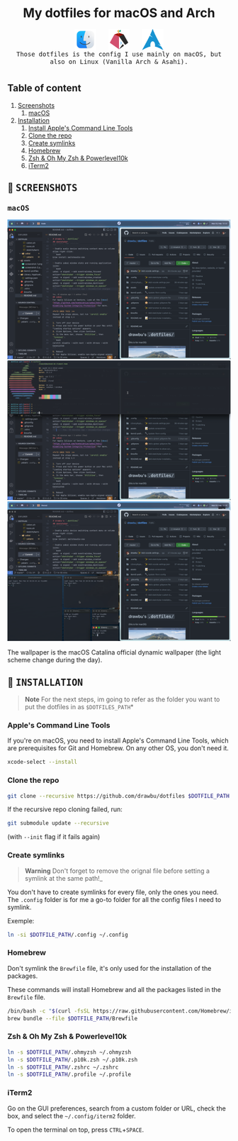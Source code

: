 <div align="center">

# My dotfiles for macOS and Arch

<div style="width: 200px; display: flex; justify-content: space-between">
    <img alt="macOS Finder logo" src="assets/docs/finder_logo.png" width="48">
    <img alt="Asahi Linux logo" src="assets/docs/asahi_linux.png" width="48">
    <img alt="Arch Linux logo" src="assets/docs/arch.png" width="48">
</div>

<samp>
   Those dotfiles is the config I use mainly on macOS, but also on Linux 
   (Vanilla Arch & Asahi).
</samp>

#

</div>


## Table of content

1. [Screenshots](#art--screenshots-)
    1. [macOS](#samp-macos-samp)
2. [Installation](#wrench--installation-)
    1. [Install Apple's Command Line Tools](#apples-command-line-tools)
    2. [Clone the repo](#clone-the-repo)
    3. [Create symlinks](#create-symlinks)
    4. [Homebrew](#homebrew)
    5. [Zsh & Oh My Zsh & Powerlevel10k](#zsh--oh-my-zsh--powerlevel10k)
    6. [iTerm2](#iterm2)


## :art: <samp> SCREENSHOTS </samp>

### <samp> macOS </samp>
![Screenshot 1](assets/docs/screenshots/screenshot-1.png)
![Screenshot 2](assets/docs/screenshots/screenshot-2.png)
![Screenshot 3](assets/docs/screenshots/screenshot-3.png)

The wallpaper is the macOS Catalina official dynamic wallpaper (the light scheme 
change during the day).


## :wrench: <samp> INSTALLATION </samp>
> **Note**
> For the next steps, im going to refer as the folder you want to put the 
> dotfiles in as `$DOTFILES_PATH`*

### Apple's Command Line Tools
If you're on macOS, you need to install Apple's Command Line Tools, which are 
prerequisites for Git and Homebrew. On any other OS, you don't need it.
```bash
xcode-select --install
```

### Clone the repo
```bash
git clone --recursive https://github.com/drawbu/dotfiles $DOTFILE_PATH
```
If the recursive repo cloning failed, run:
```bash
git submodule update --recursive
```
(with `--init` flag if it fails again)

### Create symlinks
> **Warning**
> Don't forget to remove the orignal file before setting a symlink at the same 
> path!_

You don't have to create symlinks for every file, only the ones you need. The 
`.config` folder is for me a go-to folder for all the config files I need to
symlink.

Exemple:
```bash
ln -si $DOTFILE_PATH/.config ~/.config
```

### Homebrew
Don't symlink the `Brewfile` file, it's only used for the installation of
the packages.

These commands will install Homebrew and all the packages listed in the
`Brewfile` file.
```bash
/bin/bash -c "$(curl -fsSL https://raw.githubusercontent.com/Homebrew/install/HEAD/install.sh)"
brew bundle --file $DOTFILE_PATH/Brewfile
```

### Zsh & Oh My Zsh & Powerlevel10k
```bash
ln -s $DOTFILE_PATH/.ohmyzsh ~/.ohmyzsh
ln -s $DOTFILE_PATH/.p10k.zsh ~/.p10k.zsh
ln -s $DOTFILE_PATH/.zshrc ~/.zshrc
ln -s $DOTFILE_PATH/.profile ~/.profile
```

### iTerm2
Go on the GUI preferences, search from a custom folder or URL, check the box, 
and select the `~/.config/iterm2` folder.

To open the terminal on top, press `CTRL`+`SPACE`.
